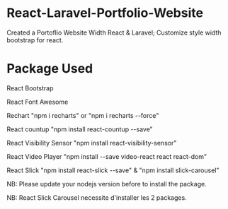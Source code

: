 # React-Laravel-Portfolio-Website

Created a Portoflio Website Width React & Laravel; Customize style width bootstrap for react.

# Package Used

React Bootstrap

React Font Awesome 

Rechart "npm i recharts" or "npm i recharts --force"

React countup "npm install react-countup --save"

React Visibility Sensor "npm install react-visibility-sensor"

React Video Player "npm install --save video-react react react-dom"

React Slick "npm install react-slick --save" & "npm install slick-carousel"

NB: Please update your nodejs version before to install the package.

NB: React Slick Carousel necessite d'installer les 2 packages.
